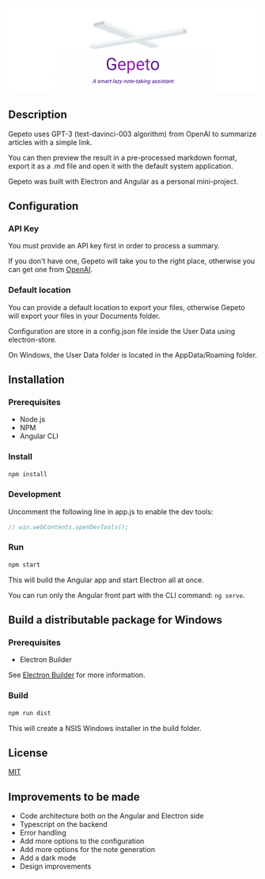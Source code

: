 <div align="center">
  <img src="src/assets/gepeto-home-screen.png" alt="Gepeto" />
</div>

## Description

Gepeto uses GPT-3 (text-davinci-003 algorithm) from OpenAI to summarize articles with a simple link.

You can then preview the result in a pre-processed markdown format, export it as a .md file and open it with the default system application.

Gepeto was built with Electron and Angular as a personal mini-project.

## Configuration

### API Key

You must provide an API key first in order to process a summary.

If you don't have one, Gepeto will take you to the right place, otherwise you can get one from [OpenAI](https://openai.com/).

### Default location

You can provide a default location to export your files, otherwise Gepeto will export your files in your Documents folder.

Configuration are store in a config.json file inside the User Data using electron-store.

On Windows, the User Data folder is located in the AppData/Roaming folder.

## Installation

### Prerequisites

- Node.js
- NPM
- Angular CLI

### Install

```bash
npm install
```

### Development

Uncomment the following line in app.js to enable the dev tools:

```javascript
// win.webContents.openDevTools();
```

### Run

```bash
npm start
```

This will build the Angular app and start Electron all at once.

You can run only the Angular front part with the CLI command: `ng serve`.

## Build a distributable package for Windows

### Prerequisites

- Electron Builder

See [Electron Builder](https://www.electron.build/) for more information.

### Build

```bash
npm run dist
```

This will create a NSIS Windows installer in the build folder.

## License

[MIT](https://choosealicense.com/licenses/mit/)

## Improvements to be made

- Code architecture both on the Angular and Electron side
- Typescript on the backend
- Error handling
- Add more options to the configuration
- Add more options for the note generation
- Add a dark mode
- Design improvements
